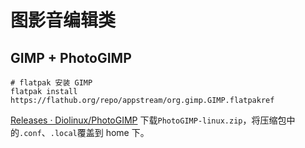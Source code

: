 # 图影音编辑类

## GIMP + PhotoGIMP

```shell
# flatpak 安装 GIMP
flatpak install https://flathub.org/repo/appstream/org.gimp.GIMP.flatpakref
```

[Releases · Diolinux/PhotoGIMP](https://github.com/Diolinux/PhotoGIMP/releases) 下载`PhotoGIMP-linux.zip`，将压缩包中的`.conf`、`.local`覆盖到 home 下。
